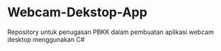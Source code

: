 # Webcam-Dekstop-App
Repository untuk penugasan PBKK dalam pembuatan aplikasi webcam desktop menggunakan C#
